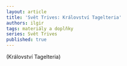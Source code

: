 ```yaml
---
layout: article
title: 'Svět Trives: Království Tagelteria'
authors: ilgir
tags: materiály a doplňky
series: Svět Trives
published: true
---
```


(Království Tagelteria)
